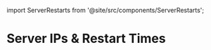 import ServerRestarts from '@site/src/components/ServerRestarts';

# Server IPs & Restart Times

<ServerRestarts />
